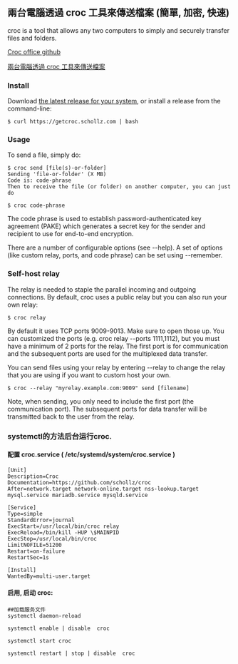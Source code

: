 
## 兩台電腦透過 croc 工具來傳送檔案 (簡單, 加密, 快速)

croc is a tool that allows any two computers to simply and securely transfer files and folders.

[Croc office github](https://github.com/schollz/croc)

[兩台電腦透過 croc 工具來傳送檔案](https://blog.wu-boy.com/2021/02/share-files-between-two-computer-using-croc-tool/)

### Install

Download [the latest release for your system](https://github.com/schollz/croc/releases/latest), or install a release from the command-line:

    $ curl https://getcroc.schollz.com | bash

### Usage

To send a file, simply do:

    $ croc send [file(s)-or-folder]
    Sending 'file-or-folder' (X MB)
    Code is: code-phrase
    Then to receive the file (or folder) on another computer, you can just do

    $ croc code-phrase
    
The code phrase is used to establish password-authenticated key agreement (PAKE) which generates a secret key for the sender and recipient to use for end-to-end encryption.

There are a number of configurable options (see --help). A set of options (like custom relay, ports, and code phrase) can be set using --remember.


### Self-host relay

The relay is needed to staple the parallel incoming and outgoing connections. By default, croc uses a public relay but you can also run your own relay:

    $ croc relay
    
By default it uses TCP ports 9009-9013. Make sure to open those up. You can customized the ports (e.g. croc relay --ports 1111,1112), but you must have a minimum of 2 ports for the relay. The first port is for communication and the subsequent ports are used for the multiplexed data transfer.

You can send files using your relay by entering --relay to change the relay that you are using if you want to custom host your own.

    $ croc --relay "myrelay.example.com:9009" send [filename]
    
Note, when sending, you only need to include the first port (the communication port). The subsequent ports for data transfer will be transmitted back to the user from the relay.


###   systemctl的方法后台运行croc.

#### 配置 croc.service ( /etc/systemd/system/croc.service )

    [Unit]
    Description=Croc
    Documentation=https://github.com/schollz/croc
    After=network.target network-online.target nss-lookup.target mysql.service mariadb.service mysqld.service
    
    [Service]
    Type=simple
    StandardError=journal
    ExecStart=/usr/local/bin/croc relay
    ExecReload=/bin/kill -HUP \$MAINPID
    ExecStop=/usr/local/bin/croc
    LimitNOFILE=51200
    Restart=on-failure
    RestartSec=1s
    
    [Install]
    WantedBy=multi-user.target



#### 启用, 启动 croc:

    ##加载服务文件
    systemctl daemon-reload
  
    systemctl enable | disable  croc
    
    systemctl start croc
    
    systemctl restart | stop | disable  croc
      
  
  
